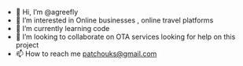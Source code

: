- 👋 Hi, I’m @agreefly
- 👀 I’m interested in Online businesses , online travel platforms 
- 🌱 I’m currently learning code
- 💞️ I’m looking to collaborate on OTA services looking for help on this project 
- 📫 How to reach me patchouks@gmail.com

<!---
agreefly/agreefly is a revolutionizing the travel industry. Metasearch for travel
